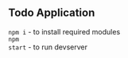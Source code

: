 Todo Application
------
<code>npm i</code> - to install required modules </br>
<code>npm start</code> - to run devserver 
